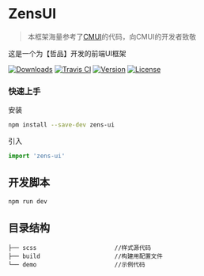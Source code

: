 # ZensUI
>本框架海量参考了[CMUI](https://github.com/tgoufe/CyanMapleDesign)的代码，向CMUI的开发者致敬

这是一个为【哲品】开发的前端UI框架

<p align="left">
  <a href="https://npmcharts.com/compare/zens-ui?minimal=true"><img src="https://img.shields.io/npm/dm/zens-ui.svg" alt="Downloads"></a>
  <a href="https://travis-ci.org/ZensFE/ZensUI"><img src="https://api.travis-ci.com/ZensFE/ZensUI.svg?branch=master" alt="Travis CI"></a>
  <a href="https://www.npmjs.com/package/zens-ui"><img src="https://img.shields.io/npm/v/zens-ui.svg" alt="Version"></a>
  <a href="https://www.npmjs.com/package/zens-ui"><img src="https://img.shields.io/npm/l/zens-ui.svg" alt="License"></a>
</p>

### 快速上手
安装
```bash
npm install --save-dev zens-ui
```
引入
```javascript
import 'zens-ui'
```


## 开发脚本
```bash
npm run dev
```


## 目录结构
```
├── scss                      //样式源代码                     
├── build                     //构建用配置文件
└── demo                      //示例代码
```

